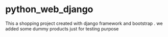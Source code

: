 # python_web_django
This a shopping project created with django framework and bootstrap . we added some dummy products just for testing purpose
